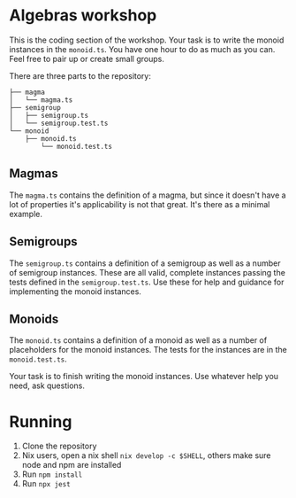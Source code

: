 # Algebras workshop

This is the coding section of the workshop. Your task is to write the monoid
instances in the `monoid.ts`. You have one hour to do as much as you can. Feel
free to pair up or create small groups.

There are three parts to the repository:

```
├── magma
│   └── magma.ts
├── semigroup
│   ├── semigroup.ts
│   └── semigroup.test.ts
└── monoid
    ├── monoid.ts
        └── monoid.test.ts
```

## Magmas

The `magma.ts` contains the definition of a magma, but since it doesn't have a
lot of properties it's applicability is not that great. It's there as a minimal
example.

## Semigroups

The `semigroup.ts` contains a definition of a semigroup as well as a number of
semigroup instances. These are all valid, complete instances passing the tests
defined in the `semigroup.test.ts`. Use these for help and guidance for
implementing the monoid instances.

## Monoids

The `monoid.ts` contains a definition of a monoid as well as a number of
placeholders for the monoid instances. The tests for the instances are in the
`monoid.test.ts`.

Your task is to finish writing the monoid instances. Use whatever help you need, ask questions.

# Running

1. Clone the repository
2. Nix users, open a nix shell `nix develop -c $SHELL`, others make sure node
   and npm are installed
3. Run `npm install`
4. Run `npx jest`
